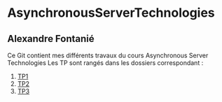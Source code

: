 # AsynchronousServerTechnologies
## Alexandre Fontanié
Ce Git contient mes différents travaux du cours Asynchronous Server Technologies
Les TP sont rangés dans les dossiers correspondant :

1. [TP1](https://github.com/AlexandreFontanie/AsynchronousServerTechnologies/tree/master/TP1)
2. [TP2](https://github.com/AlexandreFontanie/AsynchronousServerTechnologies/tree/master/TP2)
3. [TP3](https://github.com/AlexandreFontanie/AsynchronousServerTechnologies/tree/master/TP3)

